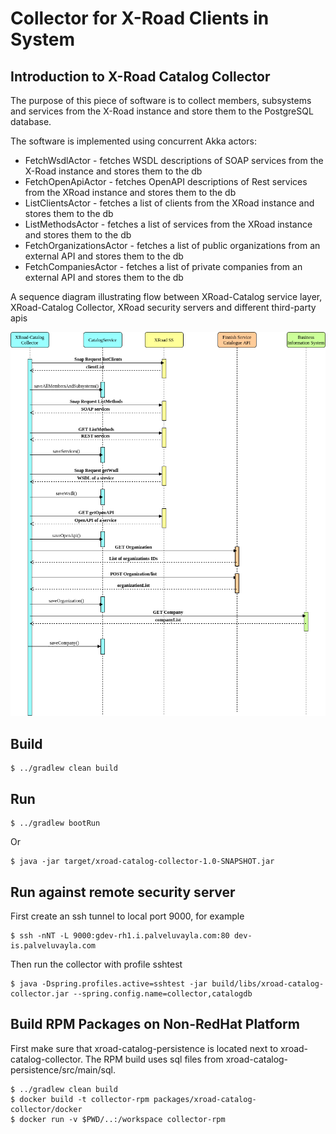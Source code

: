 # Collector for X-Road Clients in System

## Introduction to X-Road Catalog Collector

The purpose of this piece of software is to collect members, subsystems and services from the X-Road instance and store them to the PostgreSQL database. 

The software is implemented using concurrent Akka actors: 
* FetchWsdlActor - fetches WSDL descriptions of SOAP services from the X-Road instance and stores them to the db
* FetchOpenApiActor - fetches OpenAPI descriptions of Rest services from the XRoad instance and stores them to the db
* ListClientsActor - fetches a list of clients from the XRoad instance and stores them to the db
* ListMethodsActor - fetches a list of services from the XRoad instance and stores them to the db
* FetchOrganizationsActor - fetches a list of public organizations from an external API and stores them to the db
* FetchCompaniesActor - fetches a list of private companies from an external API and stores them to the db

A sequence diagram illustrating flow between XRoad-Catalog service layer, XRoad-Catalog Collector, 
   XRoad security servers and different third-party apis

![Sequence diagram for all systems](sequence_diagram_all.png)

## Build


    $ ../gradlew clean build


## Run

    $ ../gradlew bootRun

Or

    $ java -jar target/xroad-catalog-collector-1.0-SNAPSHOT.jar

## Run against remote security server

First create an ssh tunnel to local port 9000, for example

    $ ssh -nNT -L 9000:gdev-rh1.i.palveluvayla.com:80 dev-is.palveluvayla.com

Then run the collector with profile sshtest

    $ java -Dspring.profiles.active=sshtest -jar build/libs/xroad-catalog-collector.jar --spring.config.name=collector,catalogdb




## Build RPM Packages on Non-RedHat Platform

First make sure that xroad-catalog-persistence is located next to xroad-catalog-collector. The RPM build
 uses sql files from xroad-catalog-persistence/src/main/sql.
 
    $ ../gradlew clean build
    $ docker build -t collector-rpm packages/xroad-catalog-collector/docker
    $ docker run -v $PWD/..:/workspace collector-rpm
